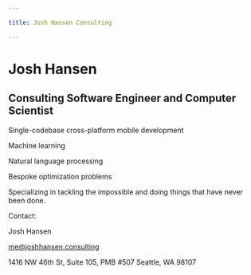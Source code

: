 ```yaml
---

title: Josh Hansen Consulting

---
```


# Josh Hansen
## Consulting Software Engineer and Computer Scientist

Single-codebase cross-platform mobile development

Machine learning

Natural language processing

Bespoke optimization problems

Specializing in tackling the impossible and doing things that have never been done.

Contact:

Josh Hansen

me@joshhansen.consulting

1416 NW 46th St, Suite 105, PMB #507
Seattle, WA 98107
